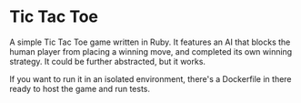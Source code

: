 # Tic Tac Toe
A simple Tic Tac Toe game written in Ruby.
It features an AI that blocks the human player from placing a winning move, and completed its own winning strategy.
It could be further abstracted, but it works.

If you want to run it in an isolated environment, there's a Dockerfile in there ready to host the game and run tests.
